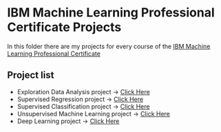 # IBM Machine Learning Professional Certificate Projects
In this folder there are my projects for every course of the [IBM Machine Learning Professional Certificate](https://www.coursera.org/professional-certificates/ibm-machine-learning) 

## Project list
* Exploration Data Analysis project -> [Click Here](https://github.com/Biagio10/ML-Adventures/blob/main/IBM-Machine-Learning-Professional-Certificate/EDA_Final_Project_.ipynb)
* Supervised Regression project -> [Click Here](https://github.com/Biagio10/ML-Adventures/blob/main/IBM-Machine-Learning-Professional-Certificate/Supervised_ML_Regression_Final_Project.ipynb)
* Supervised Classification project -> [Click Here](https://github.com/Biagio10/ML-Adventures/blob/main/IBM-Machine-Learning-Professional-Certificate/Supervised_ML_Classification_Final_Project.ipynb)
* Unsupervised Machine Learning project -> [Click Here](https://github.com/Biagio10/ML-Adventures/blob/main/IBM-Machine-Learning-Professional-Certificate/Unsupervised_ML_Final_Project.ipynb)
* Deep Learning project -> [Click Here](https://github.com/Biagio10/ML-Adventures/blob/main/IBM-Machine-Learning-Professional-Certificate/DeepLearning_Final_Project.ipynb)
